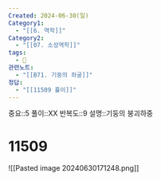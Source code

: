 ```yaml
---
Created: 2024-06-30(일)
Category1:
  - "[[6. 역학]]"
Category2:
  - "[[07. 소성역학]]"
tags:
  - 🧮
관련노트:
  - "[[B71. 기둥의 좌굴]]"
정답:
  - "[[11509 풀이]]"
---
```

중요::5
풀이::XX
반복도::9
설명::기둥의 붕괴하중
#  11509

![[Pasted image 20240630171248.png]]